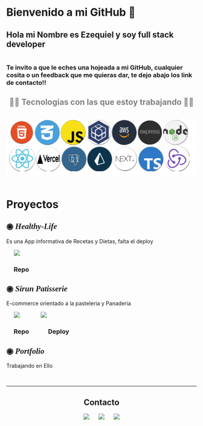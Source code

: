 # Bienvenido a mi GitHub 👋

<h2>Hola mi Nombre es <b>Ezequiel</b> y soy full stack developer</h2>

#  
### Te invito a que le eches una hojeada a mi GitHub, cualquier cosita o un feedback que me quieras dar, te dejo abajo los link de contacto!!

 
<div align="center" style="color:gray;">
  <h2>🧑‍💻 Tecnologias con las que estoy trabajando 🧑‍💻 </h2>
     <span>&nbsp;&nbsp;&nbsp;&nbsp;</span> 
<img src='./image/slader2.png'/>
  </div>
<div align="center">
  <span>&nbsp;&nbsp;&nbsp;&nbsp;</span> 
  <span>&nbsp;&nbsp;&nbsp;&nbsp;</span> 
</div>

#
# Proyectos

<div>
<h2 style="font-family: cursive;">◉<b><i> Healthy-Life</i></b></h2>
<p>Es una App informativa de Recetas y Dietas, falta el deploy</p>
   <span>&nbsp;&nbsp;&nbsp;&nbsp;</span> 
 <a href="https://github.com/000EZE000/Healthy-Life"><img  width='50' src='https://assets.ifttt.com/images/channels/2107379463/icons/monochrome_large.png'/></a> <span>&nbsp;&nbsp;&nbsp;&nbsp;&nbsp;&nbsp;&nbsp;&nbsp;&nbsp;&nbsp;&nbsp;&nbsp;</span>  
 <h3><span>&nbsp;&nbsp;&nbsp;&nbsp;&nbsp;</span>Repo</h3>
 </div>
 <div>
<h2 style="font-family: cursive;">◉<b><i> Sirun Patisserie</i></b></h2>
<p>E-commerce orientado a la pasteleria y Panaderia</p>
   <span>&nbsp;&nbsp;&nbsp;&nbsp;</span> 
 <a href="https://github.com/proyectofinal30a/App-Sirun-Final-Project"><img  width='50' src='https://assets.ifttt.com/images/channels/2107379463/icons/monochrome_large.png'/></a> <span>&nbsp;&nbsp;&nbsp;&nbsp;&nbsp;&nbsp;&nbsp;&nbsp;&nbsp;&nbsp;&nbsp;&nbsp;</span>  <a href="https://sirunnpatisserie.vercel.app/"><img  width='50' src='https://www.drupal.org/files/project-images/icon-deploy.png'/></a>
 <h3><span>&nbsp;&nbsp;&nbsp;&nbsp;&nbsp;</span>Repo<span>&nbsp;&nbsp;&nbsp;&nbsp;&nbsp;&nbsp;&nbsp;&nbsp;&nbsp;&nbsp;&nbsp;&nbsp;&nbsp;</span>Deploy</h3>
</div>
 <div>
<h2 style="font-family: cursive;">◉<b><i> Portfolio</i></b></h2>
<p>Trabajando en Ello</p>
   <span>&nbsp;&nbsp;&nbsp;&nbsp;</span> 
</div>
  <hr />
  <div align="center">
  <h2>Contacto</h2>
  <a href="mailto:ezequiel.ignacio.sosa@gmail.com"><img  width='50' src='https://cdn-icons-png.flaticon.com/512/281/281769.png'/></a>
  <span>&nbsp;&nbsp;&nbsp;&nbsp;</span> 
  <a href="https://www.linkedin.com/in/ezequiel-sosa-475150248/"><img width='50' src='https://static-00.iconduck.com/assets.00/linkedin-icon-256x256-lqsaztdg.png'/></a>
    <span>&nbsp;&nbsp;&nbsp;&nbsp;</span> 
  <a href="#"><img width='50' src='https://cdn-icons-png.flaticon.com/512/3135/3135800.png'/></a>
</div>

